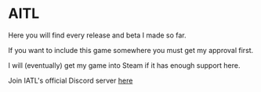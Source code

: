 # AITL
Here you will find every release and beta I made so far.

If you want to include this game somewhere you must get my approval first.

I will (eventually) get my game into Steam if it has enough support here. 

Join IATL's official Discord server [here](https://www.discord.gg/qxtpDyQRpv)
